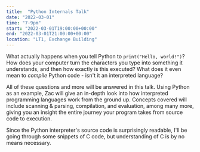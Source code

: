 ```yaml
---
title:  "Python Internals Talk"
date: "2022-03-01"
time: "7-9pm"
start: "2022-03-01T19:00:00+00:00"
end: "2022-03-01T21:00:00+00:00"
location: "LT1, Exchange Building"
---
```


What actually happens when you tell Python to `print("Hello, world!")`? How does your computer turn the characters you type into something it understands, and then how exactly is this executed? What does it even mean to *compile* Python code - isn't it an interpreted language?

All of these questions and more will be answered in this talk. Using Python as an example, Zac will give an in-depth look into how interpreted programming languages work from the ground up. Concepts covered will include scanning & parsing, compilation, and evaluation, among many more, giving you an insight the entire journey your program takes from source code to execution.

Since the Python interpreter's source code is surprisingly readable, I'll be going through some snippets of C code, but understanding of C is by no means necessary.
